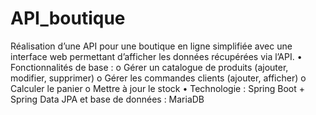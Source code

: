 # API_boutique
Réalisation d’une API pour une boutique en ligne simplifiée avec une interface web permettant d’afficher les données récupérées via l’API.
•	Fonctionnalités de base : 
  o	Gérer un catalogue de produits (ajouter, modifier, supprimer)
  o	Gérer les commandes clients (ajouter, afficher)
  o	Calculer le panier
  o	Mettre à jour le stock
•	Technologie : Spring Boot + Spring Data JPA et base de données : MariaDB
